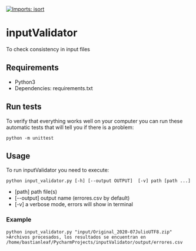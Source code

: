 [![Imports: isort](https://img.shields.io/badge/%20imports-isort-%231674b1?style=flat&labelColor=ef8336)](https://pycqa.github.io/isort/)
# inputValidator

To check consistency in input files

## Requirements

- Python3
- Dependencies: requirements.txt

## Run tests
To verify that everything works well on your computer you can run these automatic tests that will tell you if there is a problem:

    python -m unittest

## Usage
To run inputValidator you need to execute:

    python input_validator.py [-h] [--output OUTPUT]  [-v] path [path ...]

- [path] path file(s)
- [--output]  output name (errores.csv by default)
- [-v] a verbose mode, errors will show in terminal

### Example
    python input_validator.py "input/Original_2020-07JulioUTF8.zip"
    >Archivos procesados, los resultados se encuentran en /home/bastianleaf/PycharmProjects/inputValidator/output/errores.csv
